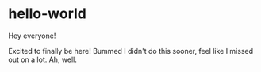 # hello-world

Hey everyone!

Excited to finally be here! Bummed I didn't do this sooner, feel like I missed out on a lot. Ah, well.
